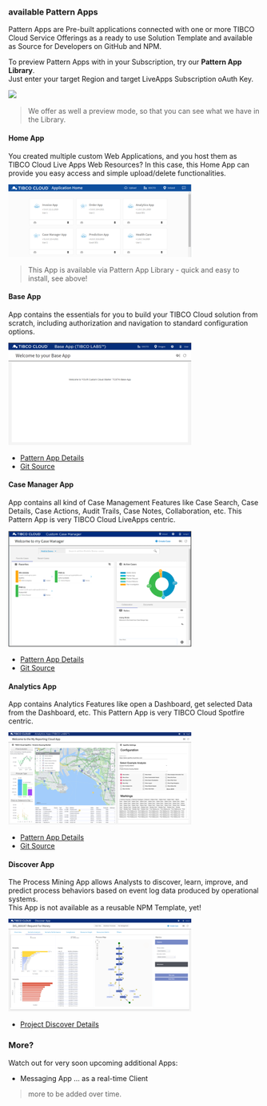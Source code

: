 ### available Pattern Apps

Pattern Apps are Pre-built applications connected with one or more TIBCO Cloud Service Offerings as a ready to use Solution Template and available as Source for Developers on GitHub and NPM.

To preview Pattern Apps with in your Subscription, try our <b>Pattern App Library</b>.<br>
Just enter your target Region and target LiveApps Subscription oAuth Key.

<a href="https://www.labs.tibcocloud.com/apps/StartersLibrary/index.html"><img src="../library.png"></img></a>

> We offer as well a preview mode, so that you can see what we have in the Library.

#### Home App
You created multiple custom Web Applications, and you host them as TIBCO Cloud Live Apps Web Resources?
In this case, this Home App can provide you easy access and simple upload/delete functionalities.

![alt-text](home-app.png "Home App Image")

> This App is available via Pattern App Library - quick and easy to install, see above! 

#### Base App
App contains the essentials for you to build your TIBCO Cloud solution from scratch, including authorization and navigation to standard configuration options.

![alt-text](base-app.png "Base App Preview Image")

- [Pattern App Details](https://tibcosoftware.github.io/TCSToolkit/Angular/starters/TCSTK-base-app/readme/) 
- [Git Source](https://github.com/TIBCOSoftware/TCSTK-base-app/)

#### Case Manager App
App contains all kind of Case Management Features like Case Search, Case Details, Case Actions, Audit Trails, Case Notes, Collaboration, etc. This Pattern App is very TIBCO Cloud LiveApps centric.

![alt-text](case-manager-app.png "Case Manager Preview Image")

- [Pattern App Details](https://tibcosoftware.github.io/TCSToolkit/Angular/starters/TCSTK-case-manager-app/readme/) 
- [Git Source](https://github.com/TIBCOSoftware/TCSTK-case-manager-app/)

#### Analytics App
App contains Analytics Features like open a Dashboard, get selected Data from the Dashboard, etc. This Pattern App is very TIBCO Cloud Spotfire centric.

![alt-text](analytics-app.png "Analytics Preview Image")

- [Pattern App Details](https://tibcosoftware.github.io/TCSToolkit/Angular/starters/TCSTK-analytics-app/readme/) 
- [Git Source](https://github.com/TIBCOSoftware/TCSTK-analytics-app/)

#### Discover App
The Process Mining App allows Analysts to discover, learn, improve, and predict process behaviors based on event log data produced by operational systems.<br>
This App is not available as a reusable NPM Template, yet!

![alt-text](discover-app.png "Discover Preview Image")

- [Project Discover Details](https://tibcosoftware.github.io/labs-discover/) 

### More?
Watch out for very soon upcoming additional Apps:

- Messaging App ... as a real-time Client 

> more to be added over time.
